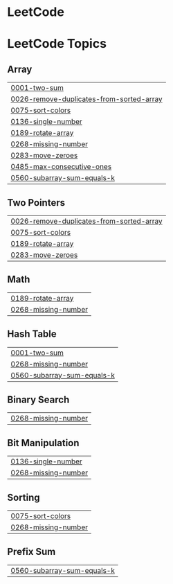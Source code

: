 # LeetCode
<!---LeetCode Topics Start-->
# LeetCode Topics
## Array
|  |
| ------- |
| [0001-two-sum](https://github.com/ramukathi/LeetCode/tree/master/0001-two-sum) |
| [0026-remove-duplicates-from-sorted-array](https://github.com/ramukathi/LeetCode/tree/master/0026-remove-duplicates-from-sorted-array) |
| [0075-sort-colors](https://github.com/ramukathi/LeetCode/tree/master/0075-sort-colors) |
| [0136-single-number](https://github.com/ramukathi/LeetCode/tree/master/0136-single-number) |
| [0189-rotate-array](https://github.com/ramukathi/LeetCode/tree/master/0189-rotate-array) |
| [0268-missing-number](https://github.com/ramukathi/LeetCode/tree/master/0268-missing-number) |
| [0283-move-zeroes](https://github.com/ramukathi/LeetCode/tree/master/0283-move-zeroes) |
| [0485-max-consecutive-ones](https://github.com/ramukathi/LeetCode/tree/master/0485-max-consecutive-ones) |
| [0560-subarray-sum-equals-k](https://github.com/ramukathi/LeetCode/tree/master/0560-subarray-sum-equals-k) |
## Two Pointers
|  |
| ------- |
| [0026-remove-duplicates-from-sorted-array](https://github.com/ramukathi/LeetCode/tree/master/0026-remove-duplicates-from-sorted-array) |
| [0075-sort-colors](https://github.com/ramukathi/LeetCode/tree/master/0075-sort-colors) |
| [0189-rotate-array](https://github.com/ramukathi/LeetCode/tree/master/0189-rotate-array) |
| [0283-move-zeroes](https://github.com/ramukathi/LeetCode/tree/master/0283-move-zeroes) |
## Math
|  |
| ------- |
| [0189-rotate-array](https://github.com/ramukathi/LeetCode/tree/master/0189-rotate-array) |
| [0268-missing-number](https://github.com/ramukathi/LeetCode/tree/master/0268-missing-number) |
## Hash Table
|  |
| ------- |
| [0001-two-sum](https://github.com/ramukathi/LeetCode/tree/master/0001-two-sum) |
| [0268-missing-number](https://github.com/ramukathi/LeetCode/tree/master/0268-missing-number) |
| [0560-subarray-sum-equals-k](https://github.com/ramukathi/LeetCode/tree/master/0560-subarray-sum-equals-k) |
## Binary Search
|  |
| ------- |
| [0268-missing-number](https://github.com/ramukathi/LeetCode/tree/master/0268-missing-number) |
## Bit Manipulation
|  |
| ------- |
| [0136-single-number](https://github.com/ramukathi/LeetCode/tree/master/0136-single-number) |
| [0268-missing-number](https://github.com/ramukathi/LeetCode/tree/master/0268-missing-number) |
## Sorting
|  |
| ------- |
| [0075-sort-colors](https://github.com/ramukathi/LeetCode/tree/master/0075-sort-colors) |
| [0268-missing-number](https://github.com/ramukathi/LeetCode/tree/master/0268-missing-number) |
## Prefix Sum
|  |
| ------- |
| [0560-subarray-sum-equals-k](https://github.com/ramukathi/LeetCode/tree/master/0560-subarray-sum-equals-k) |
<!---LeetCode Topics End-->